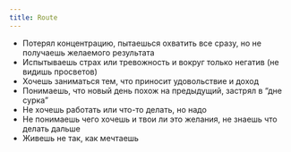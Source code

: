 ```yaml
---
title: Route
---
```


<ul>
<li>Потерял концентрацию, пытаешься охватить все сразу, но не получаешь желаемого
результата</li>

<li>Испытываешь страх или тревожность и вокруг только негатив (не видишь просветов)</li>

<li>Хочешь заниматься тем, что приносит удовольствие и доход</li>

<li>Понимаешь, что новый день похож на предыдущий, застрял в “дне сурка”</li>

<li>Не хочешь работать или что-то делать, но надо</li>

<li>Не понимаешь чего хочешь и твои ли это желания, не знаешь что делать дальше</li>

<li>Живешь не так, как мечтаешь</li>

</ul>
